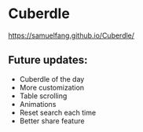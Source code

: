 # Cuberdle

https://samuelfang.github.io/Cuberdle/

## Future updates:
- Cuberdle of the day
- More customization
- Table scrolling
- Animations
- Reset search each time
- Better share feature